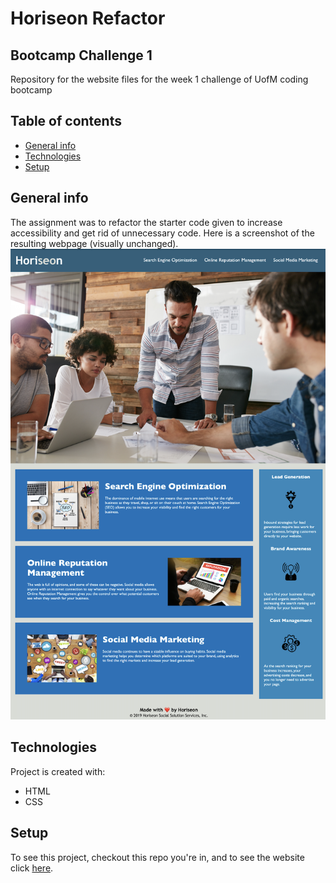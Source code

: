 # Horiseon Refactor

## Bootcamp Challenge 1

Repository for the website files for the week 1 challenge of UofM coding bootcamp

## Table of contents
* [General info](#general-info)
* [Technologies](#technologies)
* [Setup](#setup)

## General info
The assignment was to refactor the starter code given to increase accessibility and get rid of unnecessary code. Here is a screenshot of the resulting webpage (visually unchanged). ![screenshot of Horiseon webpage](./horiseon-screenshot.png)

## Technologies
Project is created with:
* HTML
* CSS
	
## Setup
To see this project, checkout this repo you're in, and to see the website click [here](https://mwegter95.github.io/horiseon-refactor/).

